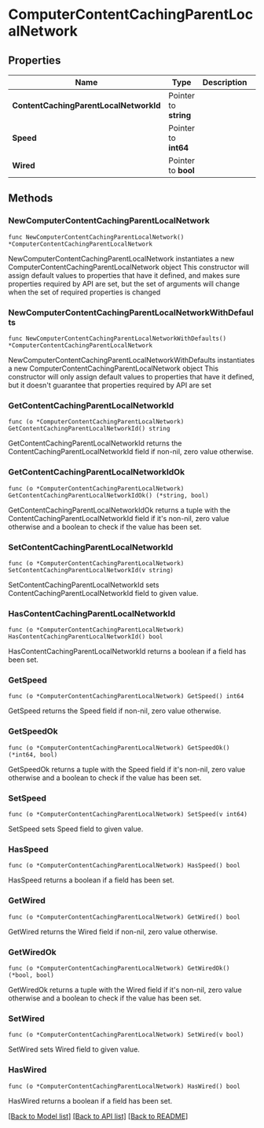 # ComputerContentCachingParentLocalNetwork

## Properties

Name | Type | Description | Notes
------------ | ------------- | ------------- | -------------
**ContentCachingParentLocalNetworkId** | Pointer to **string** |  | [optional] [readonly] 
**Speed** | Pointer to **int64** |  | [optional] [readonly] 
**Wired** | Pointer to **bool** |  | [optional] [readonly] 

## Methods

### NewComputerContentCachingParentLocalNetwork

`func NewComputerContentCachingParentLocalNetwork() *ComputerContentCachingParentLocalNetwork`

NewComputerContentCachingParentLocalNetwork instantiates a new ComputerContentCachingParentLocalNetwork object
This constructor will assign default values to properties that have it defined,
and makes sure properties required by API are set, but the set of arguments
will change when the set of required properties is changed

### NewComputerContentCachingParentLocalNetworkWithDefaults

`func NewComputerContentCachingParentLocalNetworkWithDefaults() *ComputerContentCachingParentLocalNetwork`

NewComputerContentCachingParentLocalNetworkWithDefaults instantiates a new ComputerContentCachingParentLocalNetwork object
This constructor will only assign default values to properties that have it defined,
but it doesn't guarantee that properties required by API are set

### GetContentCachingParentLocalNetworkId

`func (o *ComputerContentCachingParentLocalNetwork) GetContentCachingParentLocalNetworkId() string`

GetContentCachingParentLocalNetworkId returns the ContentCachingParentLocalNetworkId field if non-nil, zero value otherwise.

### GetContentCachingParentLocalNetworkIdOk

`func (o *ComputerContentCachingParentLocalNetwork) GetContentCachingParentLocalNetworkIdOk() (*string, bool)`

GetContentCachingParentLocalNetworkIdOk returns a tuple with the ContentCachingParentLocalNetworkId field if it's non-nil, zero value otherwise
and a boolean to check if the value has been set.

### SetContentCachingParentLocalNetworkId

`func (o *ComputerContentCachingParentLocalNetwork) SetContentCachingParentLocalNetworkId(v string)`

SetContentCachingParentLocalNetworkId sets ContentCachingParentLocalNetworkId field to given value.

### HasContentCachingParentLocalNetworkId

`func (o *ComputerContentCachingParentLocalNetwork) HasContentCachingParentLocalNetworkId() bool`

HasContentCachingParentLocalNetworkId returns a boolean if a field has been set.

### GetSpeed

`func (o *ComputerContentCachingParentLocalNetwork) GetSpeed() int64`

GetSpeed returns the Speed field if non-nil, zero value otherwise.

### GetSpeedOk

`func (o *ComputerContentCachingParentLocalNetwork) GetSpeedOk() (*int64, bool)`

GetSpeedOk returns a tuple with the Speed field if it's non-nil, zero value otherwise
and a boolean to check if the value has been set.

### SetSpeed

`func (o *ComputerContentCachingParentLocalNetwork) SetSpeed(v int64)`

SetSpeed sets Speed field to given value.

### HasSpeed

`func (o *ComputerContentCachingParentLocalNetwork) HasSpeed() bool`

HasSpeed returns a boolean if a field has been set.

### GetWired

`func (o *ComputerContentCachingParentLocalNetwork) GetWired() bool`

GetWired returns the Wired field if non-nil, zero value otherwise.

### GetWiredOk

`func (o *ComputerContentCachingParentLocalNetwork) GetWiredOk() (*bool, bool)`

GetWiredOk returns a tuple with the Wired field if it's non-nil, zero value otherwise
and a boolean to check if the value has been set.

### SetWired

`func (o *ComputerContentCachingParentLocalNetwork) SetWired(v bool)`

SetWired sets Wired field to given value.

### HasWired

`func (o *ComputerContentCachingParentLocalNetwork) HasWired() bool`

HasWired returns a boolean if a field has been set.


[[Back to Model list]](../README.md#documentation-for-models) [[Back to API list]](../README.md#documentation-for-api-endpoints) [[Back to README]](../README.md)



